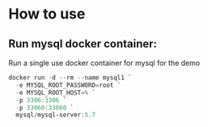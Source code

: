 # How to use

## Run mysql docker container:

Run a single use docker container for mysql for the demo

```powershell
docker run -d --rm --name mysql1 `
  -e MYSQL_ROOT_PASSWORD=root `
  -e MYSQL_ROOT_HOST=% `
  -p 3306:3306 `
  -p 33060:33060 `
  mysql/mysql-server:5.7
```
